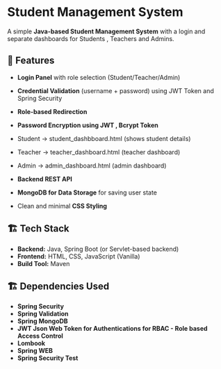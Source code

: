 # Student Management System

A simple **Java-based Student Management System** with a login and separate dashboards for Students , Teachers and Admins.

## 📌 Features

* **Login Panel** with role selection (Student/Teacher/Admin)
* **Credential Validation** (username + password) using JWT Token and Spring Security
* **Role-based Redirection**
*  **Password Encryption using JWT , Bcrypt Token**

  * Student → student_dashbboard.html (shows student details)
  * Teacher → teacher_dashboard.html (teacher dashboard)
  * Admin → admin_dashboard.html (admin dashboard)
* **Backend REST API** 
* **MongoDB for Data Storage** for saving user state
* Clean and minimal **CSS Styling**

## 🏗️ Tech Stack

* **Backend:** Java, Spring Boot (or Servlet-based backend)
* **Frontend:** HTML, CSS, JavaScript (Vanilla)
* **Build Tool:** Maven

## 🏗️ Dependencies Used

* **Spring Security**
* **Spring Validation**
* **Spring MongoDB**
* **JWT Json Web Token for Authentications for RBAC - Role based Access Control**
* **Lombook**
* **Spring WEB**
* **Spring Security Test**


